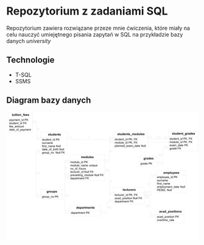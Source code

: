 # Repozytorium z zadaniami SQL
Repozytorium zawiera rozwiązane przeze mnie ćwiczenia, które miały na celu nauczyć umiejętnego pisania zapytań w SQL na przykładzie bazy danych *university*

## Technologie
- T-SQL
- SSMS

## Diagram bazy danych
![Diagram bazy danych](https://github.com/mezkoP/SkillSQL/blob/main/images/Diagram.png)


